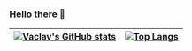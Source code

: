 ### Hello there 👋

| [![Vaclav's GitHub stats](https://github-readme-stats.vercel.app/api?username=vaclavsvejcar&count_private=true&show_icons=true&include_all_commits=true&hide_border=true)](https://github.com/anuraghazra/github-readme-stats) | [![Top Langs](https://github-readme-stats.vercel.app/api/top-langs/?username=vaclavsvejcar&exclude_repo=ansel&layout=compact&hide_border=true)](https://github.com/anuraghazra/github-readme-stats) |
| ------------- | ------------- |

